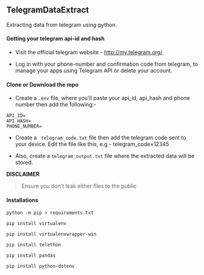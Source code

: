## TelegramDataExtract

Extracting data from telegram using python.

#### Getting your telegram api-id and hash

- Visit the official telegram website - http://my.telegram.org/

- Log in with your phone-number and confirmation code from telegram, to manage your apps using Telegram API or delete your account.

#### Clone or Download the repo

- Create a ```.env``` file, where you'll paste your api_id, api_hash and phone number then add the following:- 
```
API_ID=
API_HASH=
PHONE_NUMBER=
````

- Create a ``` telegram_code.txt``` file then add the telegram code sent to your device. Edit the file like this, e.g - telegram_code=12345

- Also, create a ```telegram_output.txt``` file where the extracted data will be stored. 

**DISCLAIMER** 

>Ensure you don't leak either files to the public

#### Installations

```
python -m pip > requirements.txt

pip install virtualenv

pip install virtualenvwrapper-win

pip install telethon

pip install pandas

pip install python-dotenv

```
